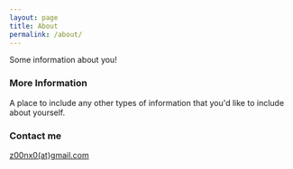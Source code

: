 ```yaml
---
layout: page
title: About
permalink: /about/
---
```


Some information about you!

### More Information

A place to include any other types of information that you'd like to include about yourself.

### Contact me

[z00nx0(at)gmail.com](mailto:z00nx0(at)gmail.com)
